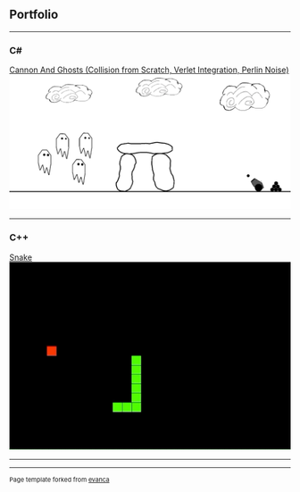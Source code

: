 ## Portfolio

---

### C# 

[Cannon And Ghosts (Collision from Scratch, Verlet Integration, Perlin Noise)](/sample_page)
<img src="images/sample.gif?raw=true"/>

---

### C++

[Snake](http://example.com/)
<img src="images/snake.gif?raw=true"/>

---




---
<p style="font-size:11px">Page template forked from <a href="https://github.com/evanca/quick-portfolio">evanca</a></p>
<!-- Remove above link if you don't want to attibute -->
